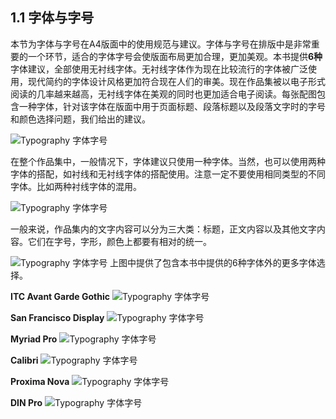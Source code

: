 ## 1.1 字体与字号

本节为字体与字号在A4版面中的使用规范与建议。字体与字号在排版中是非常重要的一个环节，适合的字体字号会使版面布局更加合理，更加美观。本书提供**6种**字体建议，全部使用无衬线字体。无衬线字体作为现在比较流行的字体被广泛使用，现代简约的字体设计风格更加符合现在人们的审美。现在作品集被以电子形式阅读的几率越来越高，无衬线字体在美观的同时也更加适合电子阅读。每张配图包含一种字体，针对该字体在版面中用于页面标题、段落标题以及段落文字时的字号和颜色选择问题，我们给出的建议。

![Typography 字体字号](http://kitpic.makebi.net/2021/lk_02.jpg)

在整个作品集中，一般情况下，字体建议只使用一种字体。当然，也可以使用两种字体的搭配，如衬线和无衬线字体的搭配使用。注意一定不要使用相同类型的不同字体。比如两种衬线字体的混用。

![Typography 字体字号](http://kitpic.makebi.net/2021/lk_04.jpg)

一般来说，作品集内的文字内容可以分为三大类：标题，正文内容以及其他文字内容。它们在字号，字形，颜色上都要有相对的统一。

![Typography 字体字号](http://kitpic.makebi.net/2021/lk_05.jpg)
上图中提供了包含本书中提供的6种字体外的更多字体选择。

**ITC Avant Garde Gothic**
![Typography 字体字号](http://kitpic.makebi.net/2021/lk_06.jpg)

**San Francisco Display**
![Typography 字体字号](http://kitpic.makebi.net/2021/lk_07.jpg)

**Myriad Pro**
![Typography 字体字号](http://kitpic.makebi.net/2021/lk_08.jpg)

**Calibri**
![Typography 字体字号](http://kitpic.makebi.net/2021/lk_09.jpg)

**Proxima Nova**
![Typography 字体字号](http://kitpic.makebi.net/2021/lk_10.jpg)

**DIN Pro**
![Typography 字体字号](http://kitpic.makebi.net/2021/lk_11.jpg)
